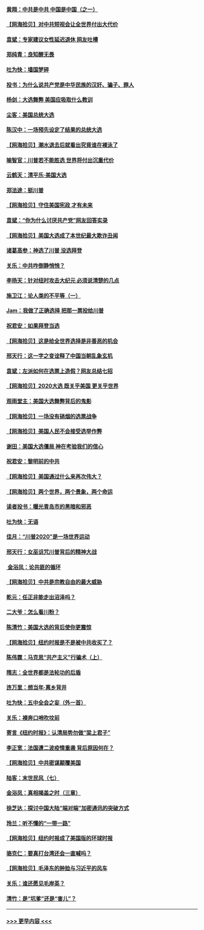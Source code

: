 #### [黄翔：中共是中共 中国是中国（之一）](../pages/nsc993/n12547576.md?t=11140702) 
#### [【网海拾贝】对中共短视会让全世界付出大代价](../pages/nsc993/n12546043.md?t=11140702) 
#### [袁斌：专家建议女性延迟退休 网友吐槽](../pages/nsc993/n12545424.md?t=11140702) 
#### [郑纯青：良知醒无畏](../pages/nsc993/n12545394.md?t=11140702) 
#### [吐为快：墙国梦碎](../pages/nsc993/n12545309.md?t=11140702) 
#### [投书：为什么说共产党是中华民族的汉奸、骗子、罪人](../pages/nsc993/n12545089.md?t=11140702) 
#### [杨剑：大选舞弊 美国应吸取什么教训](../pages/nsc993/n12543937.md?t=11140702) 
#### [尘客：美国总统大选](../pages/nsc993/n12543828.md?t=11140702) 
#### [陈汉中：一场预先设定了结果的总统大选](../pages/nsc993/n12543564.md?t=11140702) 
#### [【网海拾贝】潮水退去后就看出究竟谁在裸泳了](../pages/nsc993/n12543321.md?t=11140702) 
#### [喻智官：川普若不能胜选 世界将付出沉重代价](../pages/nsc993/n12541352.md?t=11140702) 
#### [云鹤天：清平乐‧美国大选](../pages/nsc993/n12540916.md?t=11140702) 
#### [郑法途：挺川普](../pages/nsc993/n12540898.md?t=11140702) 
#### [【网海拾贝】守住美国宪政 才有未来](../pages/nsc993/n12540423.md?t=11140702) 
#### [袁斌：“你为什么讨厌共产党”网友回答实录](../pages/nsc993/n12540208.md?t=11140702) 
#### [【网海拾贝】美国大选成了本世纪最大欺诈丑闻](../pages/nsc993/n12538029.md?t=11140702) 
#### [诸葛高参：神选了川普 没选拜登](../pages/nsc993/n12537664.md?t=11140702) 
#### [关乐：中共咋倒静悄悄？](../pages/nsc993/n12537615.md?t=11140702) 
#### [李扬天：针对纽时攻击大纪元 必须说清楚的几点](../pages/nsc993/n12536001.md?t=11140702) 
#### [施卫江：论人类的不平等（一）](../pages/nsc993/n12535700.md?t=11140702) 
#### [Jam：我做了正确选择 把那一票投给川普](../pages/nsc993/n12535743.md?t=11140702) 
#### [祝君安：如果拜登当选](../pages/nsc993/n12535726.md?t=11140702) 
#### [【网海拾贝】这是给全世界选择是非善恶的机会](../pages/nsc993/n12535061.md?t=11140702) 
#### [邢天行：这一字之变诠释了中国当朝乱象玄机](../pages/nsc993/n12533446.md?t=11140702) 
#### [袁斌：左派如何在选票上造假？网友总结七招](../pages/nsc993/n12533180.md?t=11140702) 
#### [【网海拾贝】2020大选 既关乎美国 更关乎世界](../pages/nsc993/n12533161.md?t=11140702) 
#### [观雨堂主：美国大选舞弊背后的鬼影](../pages/nsc993/n12533153.md?t=11140702) 
#### [【网海拾贝】一场没有硝烟的选票战争](../pages/nsc993/n12531883.md?t=11140702) 
#### [【网海拾贝】美国人民不会接受选举作弊](../pages/nsc993/n12528850.md?t=11140702) 
#### [谢田：美国大选僵局 神在考验我们的信心](../pages/nsc993/n12527932.md?t=11140702) 
#### [祝君安：黎明前的中共](../pages/nsc993/n12524071.md?t=11140702) 
#### [【网海拾贝】美国通过什么来再次伟大？](../pages/nsc993/n12523844.md?t=11140702) 
#### [【网海拾贝】两个世界，两个景象，两个命运](../pages/nsc993/n12521419.md?t=11140702) 
#### [读者投书：曝光青岛市的黑暗和邪恶](../pages/nsc993/n12520988.md?t=11140702) 
#### [吐为快：无语](../pages/nsc993/n12518588.md?t=11140702) 
#### [佳月：“川普2020”是一场世界运动](../pages/nsc993/n12518581.md?t=11140702) 
#### [邢天行：女巫诅咒川普背后的精神大战](../pages/nsc993/n12517257.md?t=11140702) 
#### [ 金浴凤：论共匪的循环](../pages/nsc993/n12517133.md?t=11140702) 
#### [【网海拾贝】中共是宗教自由的最大威胁](../pages/nsc993/n12516879.md?t=11140702) 
#### [乾元：任正非能走出沼泽吗？](../pages/nsc993/n12515831.md?t=11140702) 
#### [二大爷：怎么看川粉？](../pages/nsc993/n12515820.md?t=11140702) 
#### [陈清竹：美国大选的背后使你更震惊](../pages/nsc993/n12515589.md?t=11140702) 
#### [【网海拾贝】纽约时报是不是被中共收买了？](../pages/nsc993/n12515122.md?t=11140702) 
#### [陈伟霆：马克思“共产主义”行骗术（上）](../pages/nsc993/n12510217.md?t=11140702) 
#### [隋志：全世界都是法轮功的后盾](../pages/nsc993/n12510636.md?t=11140702) 
#### [连万里：想当年‧离乡背井](../pages/nsc993/n12510623.md?t=11140702) 
#### [吐为快：五中全会之妄（外一首）](../pages/nsc993/n12510470.md?t=11140702) 
#### [关乐：裸奔口哨吹坟前](../pages/nsc993/n12510403.md?t=11140702) 
#### [寄言《纽约时报》：认清局势勿做“梁上君子”](../pages/nsc993/n12510042.md?t=11140702) 
#### [李正宽：法国遭二波疫情重袭 背后原因何在？](../pages/nsc993/n12509971.md?t=11140702) 
#### [【网海拾贝】中共密谋颠覆美国](../pages/nsc993/n12509816.md?t=11140702) 
#### [陆客：末世民风（七）](../pages/nsc993/n12507822.md?t=11140702) 
#### [金浴凤：真相揭盖之时（三章）](../pages/nsc993/n12507804.md?t=11140702) 
#### [徐芝达：探讨中国大陆“端对端”加密通讯的突破方式](../pages/nsc993/n12507682.md?t=11140702) 
#### [玲兰：听不懂的“一带一路”](../pages/nsc993/n12507669.md?t=11140702) 
#### [【网海拾贝】纽约时报成了美国版的环球时报](../pages/nsc993/n12507053.md?t=11140702) 
#### [骆克仁：要真打台湾还会一直喊吗？](../pages/nsc993/n12506843.md?t=11140702) 
#### [【网海拾贝】毛泽东的肿脸与习近平的风车](../pages/nsc993/n12504537.md?t=11140702) 
#### [关乐：谁还愿见毛岸英？](../pages/nsc993/n12503866.md?t=11140702) 
#### [清竹：是“坑爹”还是“害儿”？](../pages/nsc993/n12503034.md?t=11140702) 

----
#### [ >>> 更早内容 <<< ](../indexes/nsc993-earlier.md)

